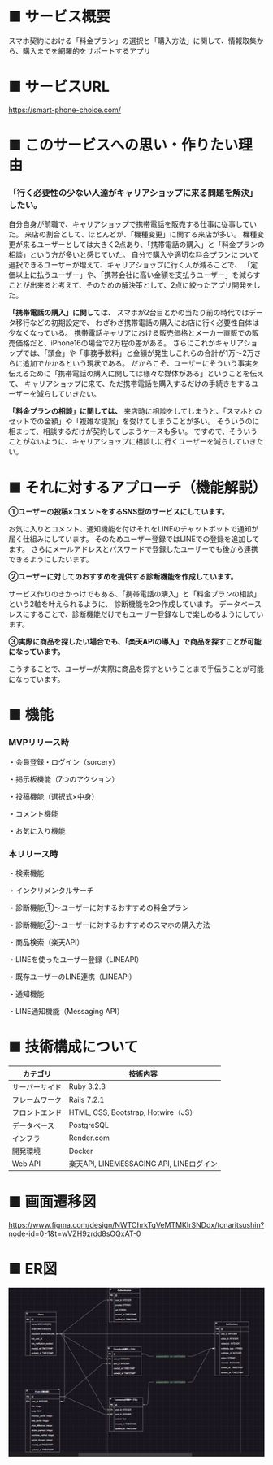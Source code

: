 # ■ サービス概要

  スマホ契約における「料金プラン」の選択と「購入方法」に関して、情報取集から、購入までを網羅的をサポートするアプリ

# ■ サービスURL
  https://smart-phone-choice.com/

# ■ このサービスへの思い・作りたい理由

### 「行く必要性の少ない人達がキャリアショップに来る問題を解決」したい。

  自分自身が前職で、キャリアショップで携帯電話を販売する仕事に従事していた。
  来店の割合として、ほとんどが、「機種変更」に関する来店が多い。
  機種変更が来るユーザーとしては大きく2点あり、「携帯電話の購入」と「料金プランの相談」という方が多いと感じていた。
  自分で購入や適切な料金プランについて選択できるユーザーが増えて、キャリアショップに行く人が減ることで、
  「定価以上に払うユーザー」や、「携帯会社に高い金額を支払うユーザー」を減らすことが出来ると考えて、そのための解決策として、2点に絞ったアプリ開発をした。

  **「携帯電話の購入」に関しては、**
  スマホが2台目とかの当たり前の時代ではデータ移行などの初期設定で、
  わざわざ携帯電話の購入にお店に行く必要性自体は少なくなっている。
  携帯電話キャリアにおける販売価格とメーカー直販での販売価格だと、iPhone16の場合で2万程の差がある。
  さらにこれがキャリアショップでは、「頭金」や「事務手数料」と金額が発生しこれらの合計が1万～2万さらに追加でかかるという現状である。
  だからこそ、ユーザーにそういう事実を伝えるために「携帯電話の購入に関しては様々な媒体がある」ということを伝えて、
  キャリアショップに来て、ただ携帯電話を購入するだけの手続きをするユーザーを減らしていきたい。

  **「料金プランの相談」に関しては、**
  来店時に相談をしてしまうと、「スマホとのセットでの金額」や「複雑な提案」を受けてしまうことが多い。
  そういうのに相まって、相談するだけが契約してしまうケースも多い。
  ですので、そういうことがないように、キャリアショップに相談しに行くユーザーを減らしていきたい。

# ■ それに対するアプローチ（機能解説）

  **①ユーザーの投稿×コメントをするSNS型のサービスにしています。**
  
  お気に入りとコメント、通知機能を付けそれをLINEのチャットボットで通知が届く仕組みにしています。
  そのためユーザー登録ではLINEでの登録を追加してます。
  さらにメールアドレスとパスワードで登録したユーザーでも後から連携できるようにしたいます。

  **②ユーザーに対してのおすすめを提供する診断機能を作成しています。**
  
  サービス作りのきかっけでもある、「携帯電話の購入」と「料金プランの相談」という2軸を叶えられるように、
  診断機能を2つ作成しています。
  データベースレスにすることで、診断機能だけでもユーザー登録なしで楽しめるようにしています。

  **③実際に商品を探したい場合でも、「楽天APIの導入」で商品を探すことが可能になっています。**
  
  こうすることで、ユーザーが実際に商品を探すということまで手伝うことが可能になっています。

# ■ 機能

  ### MVPリリース時
  
  ・会員登録・ログイン（sorcery）
  
  ・掲示板機能（7つのアクション）
  
  ・投稿機能（選択式×中身）
  
  ・コメント機能
  
  ・お気に入り機能
  

  ### 本リリース時
  
  ・検索機能
  
  ・インクリメンタルサーチ
  
  ・診断機能①～ユーザーに対するおすすめの料金プラン
  
  ・診断機能②～ユーザーに対するおすすめのスマホの購入方法
  
  ・商品検索（楽天API）
  
  ・LINEを使ったユーザー登録（LINEAPI）
  
  ・既存ユーザーのLINE連携（LINEAPI）
  
  ・通知機能
  
  ・LINE通知機能（Messaging API）
  


# ■ 技術構成について


| カテゴリ | 技術内容 |
|---|---|
| サーバーサイド | Ruby 3.2.3 |
| フレームワーク | Rails 7.2.1 |
| フロントエンド | HTML, CSS, Bootstrap, Hotwire（JS） |
| データベース | PostgreSQL |
| インフラ | Render.com |
| 開発環境 | Docker |
| Web API | 楽天API, LINEMESSAGING API, LINEログイン |
  

# ■ 画面遷移図

  https://www.figma.com/design/NWTOhrkTqVeMTMKIrSNDdx/tonaritsushin?node-id=0-1&t=wVZH9zrdd8sOQxAT-0

# ■ ER図
  ![ER図](https://github.com/nosuke1024/tonaritsushin/blob/main/app/assets/images/ER.png)
  
  
